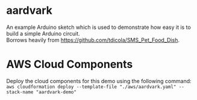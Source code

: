 # aardvark
An example Arduino sketch which is used to demonstrate how easy it is to build a simple Arduino circuit.<br>
Borrows heavily from https://github.com/tdicola/SMS_Pet_Food_Dish.

# AWS Cloud Components
Deploy the cloud components for this demo using the following command:<br>
`aws cloudformation deploy --template-file "./aws/aardvark.yaml" --stack-name "aardvark-demo"`